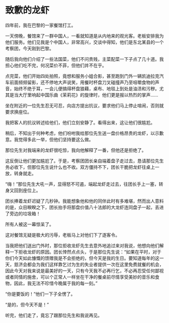 # 致歉的龙虾

四年前，我在巴黎的一家餐馆打工。 

一天傍晚，餐馆来了一群中国人，一看就知道是从内地来的观光客。老板安排我为他们服务。他们见我是个中国人，非常高兴，交谈中得知，他们是东北某县的一个考察团，今天刚到巴黎。 

随后我向他们介绍了一些法国菜，他们不问贵贱，主菜配菜一下子点了几十道。我担心他们吃不完，何况菜价不菲，但他们并不在乎。 

点完菜，他们开始四处拍照，竟想和服务小姐合影，甚至跑到门外一辆凯迪拉克汽车前面频频留影，还不停地大声说笑，用餐时杯盘刀叉碰撞声乃至咀嚼食物的声音，始终不绝于耳，一会儿便搞得杯盘狼藉，桌布、地毯上到处是油渍和污秽。尤其是当大厅里响起中国乐曲《茉莉花》的旋律时，他们更是报以热烈的掌声…… 

坐在附近的一位先生忍无可忍，向店方提出抗议，要求他们马上停止喧闹，否则就要求换座位。 

我把客人的抗议转述给他们，他们立刻安静了。看得出来，这让他们很尴尬。 

稍后，不知出于何种考虑，他们吩咐我给那位先生送一盘价格昂贵的龙虾，以示歉意。我觉得多此一举，但他们坚持要这么做。 

那位先生对我端来的龙虾很吃惊，我向他解释了一番，但他还是拒绝了。 

这反倒让他们更加尴尬了。于是，考察团团长亲自端着盘子走过去，恳请那位先生务必收下，但那位先生说什么也不收。双方僵持不下，团长干脆把龙虾往桌上一放，转身就走。 

“嗨！”那位先生大吼一声，显得怒不可遏，端起龙虾走过去，往团长手上一塞，转身又回到座位上。 

团长捧着龙虾迟疑了几秒钟。我能想象他和他的同伴此时有多难堪，然而出人意料的是，众目睽睽之下，团长抬手将那盘价值八十法郎的大龙虾连同盘子一起，丢进了旁边的垃圾箱！ 

所有人被这一幕惊呆了。 

这对餐馆无疑是极大的污辱，老板马上对他们下了逐客令。 

当我把他们送出门外时，那位拒收龙虾先生去意外地追过来对我说，他想向他们解释一下拒收龙虾的原因。团长悻然点点头，于是那位先生说：“如果在平时，对于你们今天如此慷慨的馈赠我是不会拒绝的，但今天是我的生日。要知道每年的这一天，慈济会都会为我们这样靠乞讨为生的失业者提供一次在这里免费就餐的机会，因此今天对我来说是最美好的一天，只有今天我不必再行乞，不必再忍受任何鄙视或者同情的施舍，可以个正常人一样坐在干净的餐桌前尽情享受美妙的音乐和食物，因此，我无法不珍惜今晚属于我的每一刻。” 

“你是要饭的！”他们一下子全愣了。 

“是的，但今天不是！” 

听完，他们走了，竟忘了跟那位先生和我说再见。
 